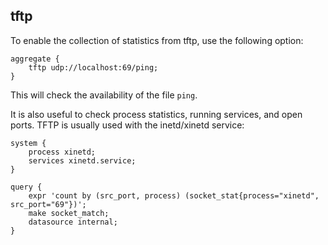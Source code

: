 ## tftp

To enable the collection of statistics from tftp, use the following option:
```
aggregate {
    tftp udp://localhost:69/ping;
}
```
This will check the availability of the file `ping`.

It is also useful to check process statistics, running services, and open ports. TFTP is usually used with the inetd/xinetd service:
```
system {
    process xinetd;
    services xinetd.service;
}

query {
	expr 'count by (src_port, process) (socket_stat{process="xinetd", src_port="69"})';
	make socket_match;
	datasource internal;
}
```
